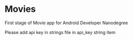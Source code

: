# Movies

First stage of Movie app for Android Developer Nanodegree

Please add api key in strings file in api_key string item
